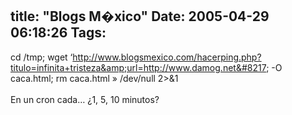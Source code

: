 title: "Blogs M�xico"
Date: 2005-04-29 06:18:26
Tags: 
---
cd /tmp; wget
&#8216;http://www.blogsmexico.com/hacerping.php?titulo=infinita+tristeza&amp;url=http://www.damog.net&#8217;
-O caca.html; rm caca.html&#160;&#187; /dev/null 2&gt;&amp;1<br/><br/>
En un cron cada&#8230; ¿1, 5, 10 minutos?<br/><br/><br/>
